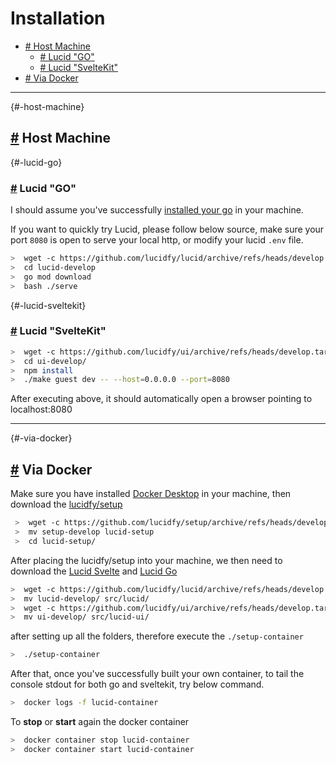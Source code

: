 # Installation

- [# Host Machine](#-host-machine)
  - [# Lucid "GO"](#-lucid-go)
  - [# Lucid "SvelteKit"](#-lucid-sveltekit)
- [# Via Docker](#-via-docker)

---

{#-host-machine}

## [#](#-host-machine) Host Machine

{#-lucid-go}

### [#](#-lucid-go) Lucid "GO"

I should assume you've successfully [installed your go](https://go.dev/dl/) in your machine.

If you want to quickly try Lucid, please follow below source, make sure your port `8080` is open to serve your local http, or modify your lucid `.env` file.

```bash
>  wget -c https://github.com/lucidfy/lucid/archive/refs/heads/develop.tar.gz -O - | tar -xz
>  cd lucid-develop
>  go mod download
>  bash ./serve
```

{#-lucid-sveltekit}

### [#](#-lucid-sveltekit) Lucid "SvelteKit"

```bash
>  wget -c https://github.com/lucidfy/ui/archive/refs/heads/develop.tar.gz -O - | tar -xz
>  cd ui-develop/
>  npm install
>  ./make guest dev -- --host=0.0.0.0 --port=8080
```

After executing above, it should automatically open a browser pointing to localhost:8080

---

{#-via-docker}

## [#](#-via-docker) Via Docker

Make sure you have installed [Docker Desktop](https://www.docker.com/products/docker-desktop/) in your machine, then download the [lucidfy/setup](https://github.com/lucidfy/setup)

```bash
 >  wget -c https://github.com/lucidfy/setup/archive/refs/heads/develop.tar.gz -O - | tar -xz
 >  mv setup-develop lucid-setup
 >  cd lucid-setup/
```

After placing the lucidfy/setup into your machine, we then need to download the [Lucid Svelte](https://github.com/lucidfy/ui) and [Lucid Go](https://github.com/lucidfy/lucid)

```bash
>  wget -c https://github.com/lucidfy/lucid/archive/refs/heads/develop.tar.gz -O - | tar -xz
>  mv lucid-develop/ src/lucid/
>  wget -c https://github.com/lucidfy/ui/archive/refs/heads/develop.tar.gz -O - | tar -xz
>  mv ui-develop/ src/lucid-ui/
```

after setting up all the folders, therefore execute the `./setup-container`

```bash
>  ./setup-container
```

After that, once you've successfully built your own container, to tail the console stdout for both go and sveltekit, try below command.

```sh
>  docker logs -f lucid-container
```

To **stop** or **start** again the docker container

```sh
>  docker container stop lucid-container
>  docker container start lucid-container
```
